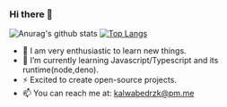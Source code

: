 ### Hi there 👋

![Anurag's github stats](https://github-readme-stats.vercel.app/api?username=kaliwa&show_icons=true&theme=tokyonight&show_owner=true)
[![Top Langs](https://github-readme-stats.vercel.app/api/top-langs/?username=kaliwa&hide=php,css&theme=tokyonight)](https://github.com/kaliwa/github-readme-stats)

- 🔭 I am very enthusiastic to learn new things.
- 🌱 I’m currently learning Javascript/Typescript and its runtime(node,deno).
- ⚡ Excited to create open-source projects.
- 📫 You can reach me at: kalwabedrzk@pm.me
